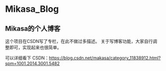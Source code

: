 # Mikasa_Blog

##  Mikasa的个人博客

这个项目在CSDN写了专栏，在此不做过多描述。
关于写博客功能，大家自行调整即可，实现起来也很简单。

可以详细看下
CSDN：https://blog.csdn.net/makasa/category_11838912.html?spm=1001.2014.3001.5482
